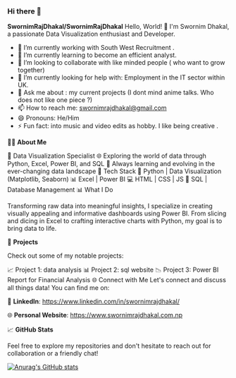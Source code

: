 ### Hi there 👋


**SwornimRajDhakal/SwornimRajDhakal** 
Hello, World! 👋
I'm Swornim Dhakal, a passionate Data Visualization enthusiast and Developer.

- 🔭 I’m currently working with South West Recruitment .
- 🌱 I’m currently learning to become an efficient analyst.
- 👯 I’m looking to collaborate with like minded people ( who want to grow together)
- 🤔 I’m currently looking for help with: Employment in the IT sector within UK. 
- 💬 Ask me about : my current projects (I dont mind anime talks. Who does not like one piece ?)
- 📫 How to reach me: swornimrajdhakal@gmail.com
- 😄 Pronouns: He/Him
- ⚡ Fun fact: into music and video edits as hobby. I like being creative . 

👩‍💻 **About Me**


💼 Data Visualization Specialist 
🌐 Exploring the world of data through Python, Excel, Power BI, and SQL
🚀 Always learning and evolving in the ever-changing data landscape
🔧 Tech Stack
🐍 Python | Data Visualization (Matplotlib, Seaborn)
📊 Excel | Power BI
💻 HTML | CSS | JS
📁 SQL | Database Management
📊 What I Do

Transforming raw data into meaningful insights, I specialize in creating visually appealing and informative dashboards using Power BI. From slicing and dicing in Excel to crafting interactive charts with Python, my goal is to bring data to life.

🚀 **Projects**

Check out some of my notable projects:

📈 Project 1: data analysis
📊 Project 2: sql website
📉 Project 3: Power BI Report for Financial Analysis
🌐 Connect with Me
Let's connect and discuss all things data! You can find me on:

💼 **LinkedIn**: https://www.linkedin.com/in/swornimrajdhakal/


🌐 **Personal Website**:  https://www.swornimrajdhakal.com.np


📈 **GitHub Stats**


Feel free to explore my repositories and don't hesitate to reach out for collaboration or a friendly chat!

[![Anurag's GitHub stats](https://github-readme-stats.vercel.app/api?username=SwornimRajDhakal)](https://github.com/anuraghazra/github-readme-stats)
